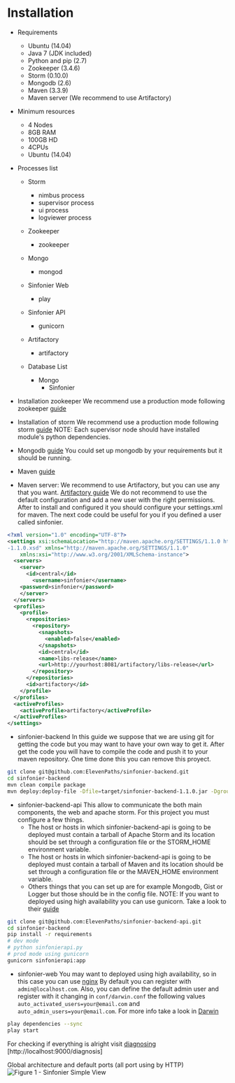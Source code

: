 # Installation

+ Requirements
    + Ubuntu (14.04)
    + Java 7 (JDK included)
    + Python and pip (2.7) 
    + Zookeeper (3.4.6)
    + Storm (0.10.0)
    + Mongodb (2.6)
    + Maven (3.3.9)
    + Maven server (We recommend to use Artifactory)

+ Minimum resources
    + 4 Nodes
    + 8GB RAM
    + 100GB HD
    + 4CPUs
    + Ubuntu (14.04)

+ Processes list
    + Storm
        + nimbus process
        + supervisor process
        + ui process
        + logviewer process
    + Zookeeper
        + zookeeper
    + Mongo
        + mongod
    + Sinfonier Web
        + play
    + Sinfonier API
        + gunicorn
    + Artifactory
        + artifactory

    + Database List
        + Mongo
            + Sinfonier 

+ Installation zookeeper
We recommend use a production mode following zookeeper [guide](https://zookeeper.apache.org/doc/r3.4.6/zookeeperStarted.html)

+ Installation of storm
We recommend use a production mode following storm [guide](http://storm.apache.org/2015/11/05/storm0100-released.html)
NOTE: Each supervisor node should have installed module's python dependencies.

+ Mongodb [guide](https://docs.mongodb.com/v2.6/installation/)
You could set up mongodb by your requirements but it should be running.

+ Maven [guide](http://maven.apache.org/install.html)

+ Maven server:
We recommend to use Artifactory, but you can use any that you want.
[Artifactory guide](https://www.jfrog.com/confluence/display/RTF/Welcome+to+Artifactory)
We do not recommend to use the default configuration and add a new user with the right permissions. After to install and configured it you should configure your settings.xml for maven. The next code could be useful for you if you defined a user called sinfonier. 
```xml
<?xml version="1.0" encoding="UTF-8"?>
<settings xsi:schemaLocation="http://maven.apache.org/SETTINGS/1.1.0 http://maven.apache.org/xsd/settings
-1.1.0.xsd" xmlns="http://maven.apache.org/SETTINGS/1.1.0"
    xmlns:xsi="http://www.w3.org/2001/XMLSchema-instance">
  <servers>
    <server>
      <id>central</id>
        <username>sinfonier</username>
	<password>sinfonier</password>
    </server>
  </servers>
  <profiles>
    <profile>
      <repositories>
        <repository>
          <snapshots>
            <enabled>false</enabled>
          </snapshots>
          <id>central</id>
          <name>libs-release</name>
          <url>http://yourhost:8081/artifactory/libs-release</url>
        </repository>
      </repositories>
      <id>artifactory</id>
    </profile>
  </profiles>
  <activeProfiles>
    <activeProfile>artifactory</activeProfile>
  </activeProfiles>
</settings>
```

+ sinfonier-backend
In this guide we suppose that we are using git for getting the code but you may want to have your own way to get it. After get the code you will have to compile the code and push it to your maven repository. One time done this you can remove this proyect.
```sh
git clone git@github.com:ElevenPaths/sinfonier-backend.git
cd sinfonier-backend
mvn clean compile package
mvn deploy:deploy-file -Dfile=target/sinfonier-backend-1.1.0.jar -DgroupId=com.sinfonier -DartifactId=sinfonier-backend -Dversion=1.1.0 -Dpackaging=jar -DrepositoryId=central -Durl=http://yourmavenserver/artifactory/libs-release-local
```

+ sinfonier-backend-api
This allow to communicate the both main components, the web and  apache storm. For this project you must configure a few things.
    + The host or hosts in which sinfonier-backend-api is going to be deployed must contain a tarball of Apache Storm and its location should be set through a configuration file or the STORM_HOME environment variable.
    + The host or hosts in which sinfonier-backend-api is going to be deployed must contain a tarball of Maven and its location should be set through a configuration file or the MAVEN_HOME environment variable.
    + Others things that you can set up are for example Mongodb, Gist or Logger but those should be in the config file.
NOTE: If you want to deployed using high availability you can use gunicorn. Take a look to their [guide](http://docs.gunicorn.org/en/stable/deploy.html)      

```sh
git clone git@github.com:ElevenPaths/sinfonier-backend-api.git
cd sinfonier-backend
pip install -r requirements
# dev mode
# python sinfonierapi.py
# prod mode using gunicorn 
gunicorn sinfonierapi:app
```

+ sinfonier-web
You may want to deployed using high availability, so in this case you can use [nginx](https://nginx.org/)
By default you can register with `admin@localhost.com`. Also, you can define the default admin user and register with it changing in `conf/darwin.conf` the following values `auto_activated_users=your@email.com` and `auto_admin_users=your@email.com`. For more info take a look in [Darwin](https://github.com/ElevenPaths/darwin)
```sh
play dependencies --sync
play start
```
For checking if everything is alright visit [diagnosing](http://localhost:9000/diagnosis/) [http://localhost:9000/diagnosis]

 Global architecture and default ports (all port using by HTTP)
![Figure 1 - Sinfonier Simple View](../resources/images/arquitecturaSinfonier.png "Figure 1 - Sinfonier Simple View")
